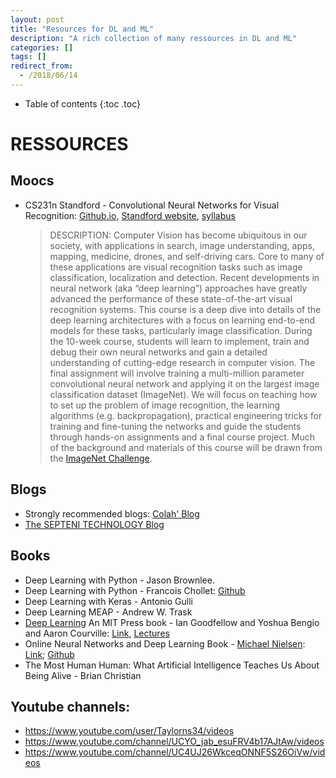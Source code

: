 ```yaml
---
layout: post
title: "Resources for DL and ML"
description: "A rich collection of many ressources in DL and ML"
categories: []
tags: []
redirect_from:
  - /2018/06/14
---
```


* Table of contents
{:toc .toc}

# RESSOURCES

## Moocs

* CS231n Standford - Convolutional Neural Networks for Visual Recognition: [Github.io](http://cs231n.github.io), [Standford website](http://vision.stanford.edu/teaching/cs231n/), [syllabus](http://cs231n.stanford.edu/syllabus.html)

  > DESCRIPTION: Computer Vision has become ubiquitous in our society, with applications in search, image understanding, apps, mapping, medicine, drones, and self-driving cars. Core to many of these applications are visual recognition tasks such as image classification, localization and detection. Recent developments in neural network (aka “deep learning”) approaches have greatly advanced the performance of these state-of-the-art visual recognition systems. This course is a deep dive into details of the deep learning architectures with a focus on learning end-to-end models for these tasks, particularly image classification. During the 10-week course, students will learn to implement, train and debug their own neural networks and gain a detailed understanding of cutting-edge research in computer vision. The final assignment will involve training a multi-million parameter convolutional neural network and applying it on the largest image classification dataset (ImageNet). We will focus on teaching how to set up the problem of image recognition, the learning algorithms (e.g. backpropagation), practical engineering tricks for training and fine-tuning the networks and guide the students through hands-on assignments and a final course project. Much of the background and materials of this course will be drawn from the [ImageNet Challenge](http://image-net.org/index).

## Blogs
+ Strongly recommended blogs: [Colah' Blog](http://colah.github.io/)
+ [The SEPTENI TECHNOLOGY Blog](https://labs.septeni-technology.jp/category/machine-learning/)

## Books

+ Deep Learning with Python - Jason Brownlee.
+ Deep Learning with Python - Francois Chollet: [Github](https://l.facebook.com/l.php?u=https%3A%2F%2Fgithub.com%2Ffchollet%2Fdeep-learning-with-python-notebooks&h=AT37mPmfCxlWoFPRmFlW5zN696nDcf2zW44cN7BzQQae_j_kAz3zlUN6Mg1bSPQ1DmMa0KJ0If8Kki3donNGvTRwQzThunYL_LGF6aHw059_46VBsHaq6qnoqcH9WNhFG86QdxZrQWE)
+ Deep Learning with Keras - Antonio Gulli
+ Deep Learning MEAP - Andrew W. Trask
+ [Deep Learning](http://www.deeplearningbook.org/front_matter.pdf) An MIT Press book - Ian Goodfellow and Yoshua Bengio and Aaron Courville: [Link](http://www.deeplearningbook.org/), [Lectures](http://www.deeplearningbook.org/lecture_slides.html)
+ Online Neural Networks and Deep Learning Book - [Michael Nielsen](http://michaelnielsen.org/): [Link](ttp://neuralnetworksanddeeplearning.com/); [Github](https://github.com/mnielsen/neural-networks-and-deep-learning)
+ The Most Human Human: What Artificial Intelligence Teaches Us About Being Alive - Brian Christian


## Youtube channels:
+ https://www.youtube.com/user/Taylorns34/videos
+ https://www.youtube.com/channel/UCYO_jab_esuFRV4b17AJtAw/videos
+ https://www.youtube.com/channel/UC4UJ26WkceqONNF5S26OiVw/videos